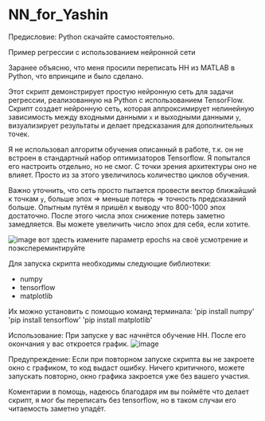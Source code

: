 # NN_for_Yashin

Предисловие: Python скачайте самостоятельно. 

Пример регрессии с использованием нейронной сети

Заранее объясню, что меня просили переписать НН из MATLAB в Python, что впринципе и было сделано. 

Этот скрипт демонстрирует простую нейронную сеть для задачи регрессии, реализованную на Python с использованием TensorFlow. 
Скрипт создает нейронную сеть, которая аппроксимирует нелинейную зависимость между входными данными `x` и выходными данными `y`, визуализирует результаты и делает предсказания для дополнительных точек.

Я не использовал алгоритм обучения описанный в работе, т.к. он не встроен в стандартный набор оптимизаторов Tensorflow. Я попытался его настроить отдельно, но не смог.
С точки зрения архитектуры оно не влияет. Просто из за этого увеличилось количество циклов обучения.

Важно уточнить, что сеть просто пытается провести вектор ближайший к точкам `y`, больше эпох => меньше потерь => точность предсказаний больше. Опытным путём я пришёл к выводу что 800-1000 эпох достаточно.
После этого числа эпох снижение потерь заметно замедляется. Вы можете увеличить число эпох для себя, если хотите.

![image](https://github.com/user-attachments/assets/4227571f-9387-4a94-be21-1a8c06862182)
вот здесть измените параметр epochs на своё усмотрение и поэкспереминтируйте

Для запуска скрипта необходимы следующие библиотеки:
- numpy
- tensorflow
- matplotlib

Их можно установить с помощью команд терминала:
'pip install numpy' 
'pip install tensorflow'
'pip install matplotlib'

Использование:
При запуске у вас начнётся обучение НН.
После его окончания у вас откроется график.
![image](https://github.com/user-attachments/assets/ee8baeb0-db9b-4005-8242-066c4c02181c)


Предупреждение:
Если при повторном запуске скрипта вы не закроете окно с графиком, то код выдаст ошибку. Ничего критичного, можете запускать повторно, окно графика закроется уже без вашего участия.

Коментарии в помощь, надеюсь благодаря им вы поймёте что делает скрипт, я мог бы переписать без tensorflow, но в таком случаи его читаемость заметно упадёт. 
